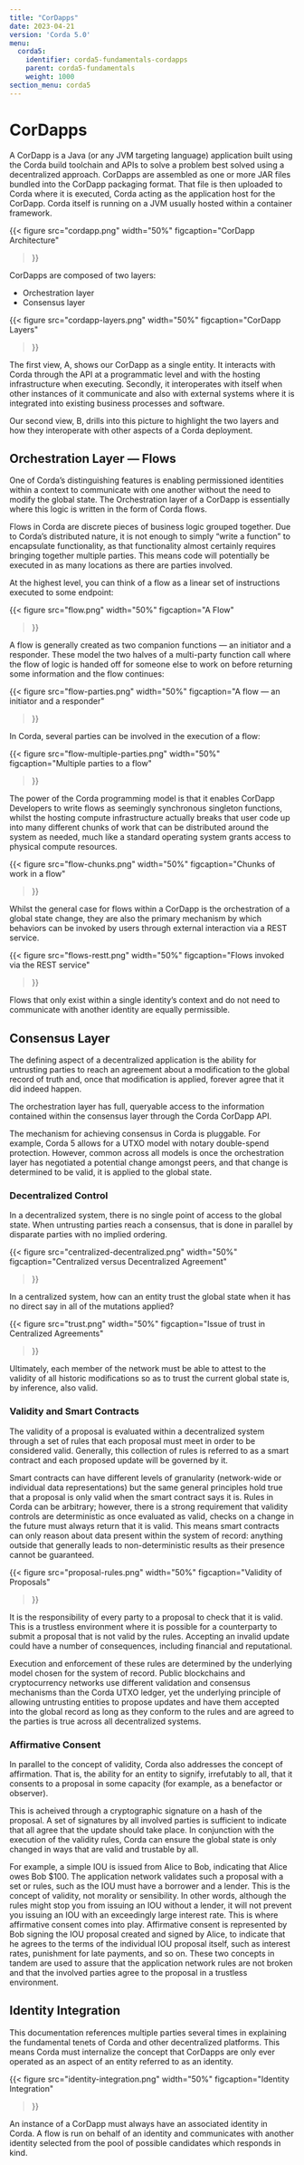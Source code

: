 ```yaml
---
title: "CorDapps"
date: 2023-04-21
version: 'Corda 5.0'
menu:
  corda5:
    identifier: corda5-fundamentals-cordapps
    parent: corda5-fundamentals
    weight: 1000
section_menu: corda5
---
```


# CorDapps

A CorDapp is a Java (or any JVM targeting language) application built using the Corda build toolchain and APIs to solve a problem best solved using a decentralized approach. CorDapps are assembled as one or more JAR files bundled into the CorDapp packaging format. That file is then uploaded to Corda where it is executed, Corda acting as the application host for the CorDapp. Corda itself is running on a JVM usually hosted within a container framework.

{{< 
  figure
	 src="cordapp.png"
   width="50%"
	 figcaption="CorDapp Architecture"
>}}

CorDapps are composed of two layers:
* Orchestration layer
* Consensus layer

{{< 
  figure
	 src="cordapp-layers.png"
   width="50%"
	 figcaption="CorDapp Layers"
>}}

The first view, A, shows our CorDapp as a single entity. It interacts with Corda through the API at a programmatic level and with the hosting infrastructure when executing. Secondly, it interoperates with itself when other instances of it communicate and also with external systems where it is integrated into existing business processes and software.

Our second view, B, drills into this picture to highlight the two layers and how they interoperate with other aspects of a Corda deployment.

## Orchestration Layer — Flows

One of Corda’s distinguishing features is enabling permissioned identities within a context to communicate with one another without the need to modify the global state. The Orchestration layer of a CorDapp is essentially where this logic is written in the form of Corda flows. 

Flows in Corda are discrete pieces of business logic grouped together. Due to Corda’s distributed nature, it is not enough to simply “write a function” to encapsulate functionality, as that functionality almost certainly requires bringing together multiple parties. This means code will potentially be executed in as many locations as there are parties involved.

At the highest level, you can think of a flow as a linear set of instructions executed to some endpoint:

{{< 
  figure
	 src="flow.png"
   width="50%"
	 figcaption="A Flow"
>}}

A flow is generally created as two companion functions — an initiator and a responder. These model the two halves of a multi-party function call where the flow of logic is handed off for someone else to work on before returning some information and the flow continues:

{{< 
  figure
	 src="flow-parties.png"
   width="50%"
	 figcaption="A flow — an initiator and a responder"
>}}

In Corda, several parties can be involved in the execution of a flow:

{{< 
  figure
	 src="flow-multiple-parties.png"
   width="50%"
	 figcaption="Multiple parties to a flow"
>}}

The power of the Corda programming model is that it enables CorDapp Developers to write flows as seemingly synchronous singleton functions, whilst the hosting compute infrastructure actually breaks that user code up into many different chunks of work that can be distributed around the system as needed, much like a standard operating system grants access to physical compute resources.

{{< 
  figure
	 src="flow-chunks.png"
   width="50%"
	 figcaption="Chunks of work in a flow"
>}}

Whilst the general case for flows within a CorDapp is the orchestration of a global state change, they are also the primary mechanism by which behaviors can be invoked by users through external interaction via a REST service.

{{< 
  figure
	 src="flows-restt.png"
   width="50%"
	 figcaption="Flows invoked via the REST service"
>}}

Flows that only exist within a single identity’s context and do not need to communicate with another identity are equally permissible. 

## Consensus Layer

The defining aspect of a decentralized application is the ability for untrusting parties to reach an agreement about a modification to the global record of truth and, once that modification is applied, forever agree that it did indeed happen.

The orchestration layer has full, queryable access to the information contained within the consensus layer through the Corda CorDapp API. 

The mechanism for achieving consensus in Corda is pluggable. For example, Corda 5 allows for a UTXO model with notary double-spend protection. However, common across all models is once the orchestration layer has negotiated a potential change amongst peers, and that change is determined to be valid, it is applied to the global state.

### Decentralized Control

In a decentralized system, there is no single point of access to the global state. When untrusting parties reach a consensus, that is done in parallel by disparate parties with no implied ordering.

{{< 
  figure
	 src="centralized-decentralized.png"
   width="50%"
	 figcaption="Centralized versus Decentralized Agreement"
>}}

In a centralized system, how can an entity trust the global state when it has no direct say in all of the mutations applied?

{{< 
  figure
	 src="trust.png"
   width="50%"
	 figcaption="Issue of trust in Centralized Agreements"
>}}

Ultimately, each member of the network must be able to attest to the validity of all historic modifications so as to trust the current global state is, by inference, also valid.

### Validity and Smart Contracts

The validity of a proposal is evaluated within a decentralized system through a set of rules that each proposal must meet in order to be considered valid. Generally, this collection of rules is referred to as a smart contract and each proposed update will be governed by it.

Smart contracts can have different levels of granularity (network-wide or individual data representations) but the same general principles hold true that a proposal is only valid when the smart contract says it is. Rules in Corda can be arbitrary; however, there is a strong requirement that validity controls are deterministic as once evaluated as valid, checks on a change in the future must always return that it is valid. This means smart contracts can only reason about data present within the system of record: anything outside that generally leads to non-deterministic results as their presence cannot be guaranteed. 

{{< 
  figure
	 src="proposal-rules.png"
   width="50%"
	 figcaption="Validity of Proposals"
>}}

It is the responsibility of every party to a proposal to check that it is valid. This is a trustless environment where it is possible for a counterparty to submit a proposal that is not valid by the rules. Accepting an invalid update could have a number of consequences, including financial and reputational.

Execution and enforcement of these rules are determined by the underlying model chosen for the system of record. Public blockchains and cryptocurrency networks use different validation and consensus mechanisms than the Corda UTXO ledger, yet the underlying principle of allowing untrusting entities to propose updates and have them accepted into the global record as long as they conform to the rules and are agreed to the parties is true across all decentralized systems.

### Affirmative Consent

In parallel to the concept of validity, Corda also addresses the concept of affirmation. That is, the ability for an entity to signify, irrefutably to all, that it consents to a proposal in some capacity (for example, as a benefactor or observer). 

This is acheived through a cryptographic signature on a hash of the proposal. A set of signatures by all involved parties is sufficient to indicate that all agree that the update should take place. In conjunction with the execution of the validity rules, Corda can ensure the global state is only changed in ways that are valid and trustable by all.

For example, a simple IOU is issued from Alice to Bob, indicating that Alice owes Bob $100. The application network validates such a proposal with a set or rules, such as the IOU must have a borrower and a lender. This is the concept of validity, not morality or sensibility. In other words, although the rules might stop you from issuing an IOU without a lender, it will not prevent you issuing an IOU with an exceedingly large interest rate. This is where affirmative consent comes into play. Affirmative consent is represented by Bob signing the IOU proposal created and signed by Alice, to indicate that he agrees to the terms of the individual IOU proposal itself, such as interest rates, punishment for late payments, and so on. These two concepts in tandem are used to assure that the application network rules are not broken and that the involved parties agree to the proposal in a trustless environment.

## Identity Integration

This documentation references multiple parties several times in explaining the fundamental tenets of Corda and other decentralized platforms. This means Corda must internalize the concept that CorDapps are only ever operated as an aspect of an entity referred to as an identity.  

{{< 
  figure
	 src="identity-integration.png"
   width="50%"
	 figcaption="Identity Integration"
>}}

An instance of a CorDapp must always have an associated identity in Corda. A flow is run on behalf of an identity and communicates with another identity selected from the pool of possible candidates which responds in kind.